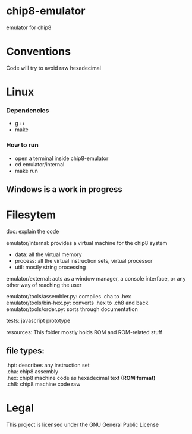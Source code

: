 # chip8-emulator
emulator for chip8

# Conventions
Code will try to avoid raw hexadecimal


# Linux
### Dependencies
 * g++
 * make
### How to run
 * open a terminal inside chip8-emulator
 * cd emulator/internal
 * make run

## Windows is a work in progress

# Filesytem
doc: explain the code  

emulator/internal: provides a virtual machine for the chip8 system
  * data: all the virtual memory
  * process: all the virtual instruction sets, virtual processor
  * util: mostly string processing

emulator/external: acts as a window manager, a console interface, or any other way of reaching the user

emulator/tools/assembler.py: compiles .cha to .hex  
emulator/tools/bin-hex.py: converts .hex to .ch8 and back  
emulator/tools/order.py: sorts through documentation  

tests: javascript prototype

resources: This folder mostly holds ROM and ROM-related stuff

## file types:
.hpt: describes any instruction set  
.cha: chip8 assembly  
.hex: chip8 machine code as hexadecimal text **(ROM format)**  
.ch8: chip8 machine code raw  


# Legal
This project is licensed under the GNU General Public License
